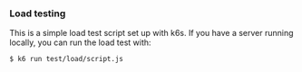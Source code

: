 ### Load testing

This is a simple load test script set up with k6s. If you have a server running locally, you can run the load test with:

```bash
$ k6 run test/load/script.js
```
